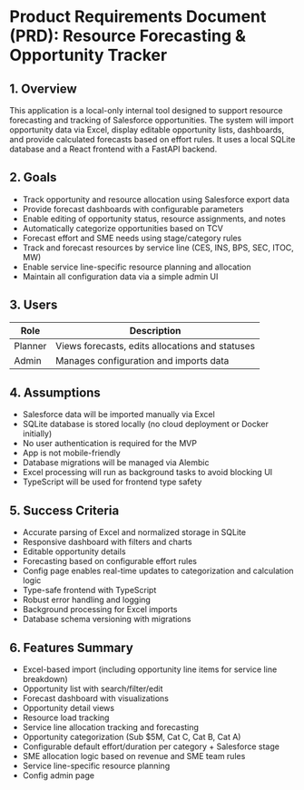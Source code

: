 # Product Requirements Document (PRD): Resource Forecasting & Opportunity Tracker

## 1. Overview
This application is a local-only internal tool designed to support resource forecasting and tracking of Salesforce opportunities. The system will import opportunity data via Excel, display editable opportunity lists, dashboards, and provide calculated forecasts based on effort rules. It uses a local SQLite database and a React frontend with a FastAPI backend.

## 2. Goals
- Track opportunity and resource allocation using Salesforce export data
- Provide forecast dashboards with configurable parameters
- Enable editing of opportunity status, resource assignments, and notes
- Automatically categorize opportunities based on TCV
- Forecast effort and SME needs using stage/category rules
- Track and forecast resources by service line (CES, INS, BPS, SEC, ITOC, MW)
- Enable service line-specific resource planning and allocation
- Maintain all configuration data via a simple admin UI

## 3. Users
| Role        | Description                                              |
|-------------|----------------------------------------------------------|
| Planner     | Views forecasts, edits allocations and statuses         |
| Admin       | Manages configuration and imports data                 |

## 4. Assumptions
- Salesforce data will be imported manually via Excel
- SQLite database is stored locally (no cloud deployment or Docker initially)
- No user authentication is required for the MVP
- App is not mobile-friendly
- Database migrations will be managed via Alembic
- Excel processing will run as background tasks to avoid blocking UI
- TypeScript will be used for frontend type safety

## 5. Success Criteria
- Accurate parsing of Excel and normalized storage in SQLite
- Responsive dashboard with filters and charts
- Editable opportunity details
- Forecasting based on configurable effort rules
- Config page enables real-time updates to categorization and calculation logic
- Type-safe frontend with TypeScript
- Robust error handling and logging
- Background processing for Excel imports
- Database schema versioning with migrations

## 6. Features Summary
- Excel-based import (including opportunity line items for service line breakdown)
- Opportunity list with search/filter/edit
- Forecast dashboard with visualizations
- Opportunity detail views
- Resource load tracking
- Service line allocation tracking and forecasting
- Opportunity categorization (Sub $5M, Cat C, Cat B, Cat A)
- Configurable default effort/duration per category + Salesforce stage
- SME allocation logic based on revenue and SME team rules
- Service line-specific resource planning
- Config admin page
